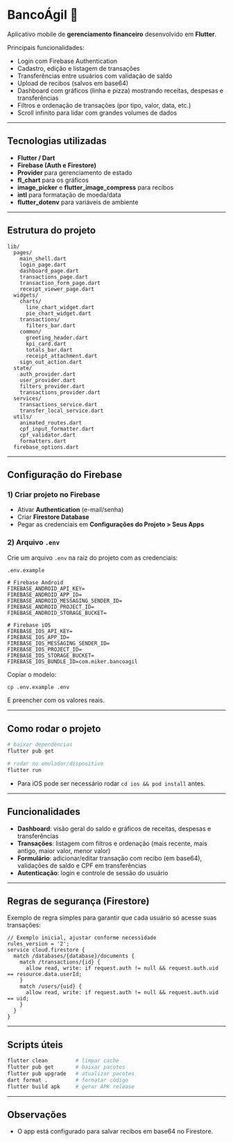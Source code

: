 # BancoÁgil 📱

Aplicativo mobile de **gerenciamento financeiro** desenvolvido em **Flutter**.  

Principais funcionalidades:  
- Login com Firebase Authentication  
- Cadastro, edição e listagem de transações  
- Transferências entre usuários com validação de saldo  
- Upload de recibos (salvos em base64)  
- Dashboard com gráficos (linha e pizza) mostrando receitas, despesas e transferências  
- Filtros e ordenação de transações (por tipo, valor, data, etc.)  
- Scroll infinito para lidar com grandes volumes de dados  

---

## Tecnologias utilizadas
- **Flutter / Dart**  
- **Firebase (Auth e Firestore)**  
- **Provider** para gerenciamento de estado  
- **fl_chart** para os gráficos  
- **image_picker** e **flutter_image_compress** para recibos  
- **intl** para formatação de moeda/data  
- **flutter_dotenv** para variáveis de ambiente  

---

## Estrutura do projeto
```
lib/
  pages/
    main_shell.dart
    login_page.dart
    dashboard_page.dart
    transactions_page.dart
    transaction_form_page.dart
    receipt_viewer_page.dart
  widgets/
    charts/
      line_chart_widget.dart
      pie_chart_widget.dart
    transactions/
      filters_bar.dart
    common/
      greeting_header.dart
      kpi_card.dart
      totals_bar.dart
      receipt_attachment.dart
    sign_out_action.dart
  state/
    auth_provider.dart
    user_provider.dart
    filters_provider.dart
    transactions_provider.dart
  services/
    transactions_service.dart
    transfer_local_service.dart
  utils/
    animated_routes.dart
    cpf_input_formatter.dart
    cpf_validator.dart
    formatters.dart
  firebase_options.dart
```

---

## Configuração do Firebase

### 1) Criar projeto no Firebase
- Ativar **Authentication** (e-mail/senha)  
- Criar **Firestore Database**  
- Pegar as credenciais em **Configurações do Projeto > Seus Apps**  

### 2) Arquivo `.env`
Crie um arquivo `.env` na raiz do projeto com as credenciais:  

`.env.example`
```env
# Firebase Android
FIREBASE_ANDROID_API_KEY=
FIREBASE_ANDROID_APP_ID=
FIREBASE_ANDROID_MESSAGING_SENDER_ID=
FIREBASE_ANDROID_PROJECT_ID=
FIREBASE_ANDROID_STORAGE_BUCKET=

# Firebase iOS
FIREBASE_IOS_API_KEY=
FIREBASE_IOS_APP_ID=
FIREBASE_IOS_MESSAGING_SENDER_ID=
FIREBASE_IOS_PROJECT_ID=
FIREBASE_IOS_STORAGE_BUCKET=
FIREBASE_IOS_BUNDLE_ID=com.miker.bancoagil
```

Copiar o modelo:  
```bash
cp .env.example .env
```
E preencher com os valores reais.

---

## Como rodar o projeto

```bash
# baixar dependências
flutter pub get

# rodar no emulador/dispositivo
flutter run
```

- Para iOS pode ser necessário rodar `cd ios && pod install` antes.  

---

## Funcionalidades
- **Dashboard**: visão geral do saldo e gráficos de receitas, despesas e transferências  
- **Transações**: listagem com filtros e ordenação (mais recente, mais antigo, maior valor, menor valor)  
- **Formulário**: adicionar/editar transação com recibo (em base64), validações de saldo e CPF em transferências  
- **Autenticação**: login e controle de sessão do usuário  

---

## Regras de segurança (Firestore)
Exemplo de regra simples para garantir que cada usuário só acesse suas transações:

```
// Exemplo inicial, ajustar conforme necessidade
rules_version = '2';
service cloud.firestore {
  match /databases/{database}/documents {
    match /transactions/{id} {
      allow read, write: if request.auth != null && request.auth.uid == resource.data.userId;
    }
    match /users/{uid} {
      allow read, write: if request.auth != null && request.auth.uid == uid;
    }
  }
}
```

---

## Scripts úteis

```bash
flutter clean         # limpar cache
flutter pub get       # baixar pacotes
flutter pub upgrade   # atualizar pacotes
dart format .         # formatar código
flutter build apk     # gerar APK release
```

---

## Observações
- O app está configurado para salvar recibos em base64 no Firestore.  
